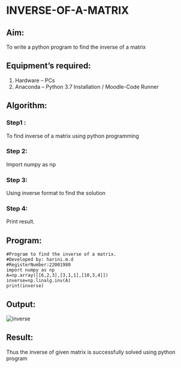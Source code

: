 # INVERSE-OF-A-MATRIX
## Aim:
To write a python program to find the inverse of a matrix
## Equipment’s required:
1. 	Hardware – PCs
2. 	Anaconda – Python 3.7 Installation / Moodle-Code Runner
## Algorithm:
### Step1 :
To find inverse of a matrix using python programming
### Step 2:
Import numpy as np
### Step 3:
Using inverse format to find the solution
### Step 4: 
Print result.

## Program:
```
#Program to find the inverse of a matrix.
#Developed by: harini.m.d
#RegisterNumber:22001980
import numpy as np
A=np.array([[6,2,3],[3,1,1],[10,3,4]])
inverse=np.linalg.inv(A)
print(inverse)
```
## Output:
![inverse](https://user-images.githubusercontent.com/113497680/191509509-77f40a58-6ea3-498f-a1f5-d6367c2033fa.png)
## Result:
Thus the inverse of given matrix is successfully solved using python program
